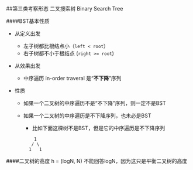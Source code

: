 ##第三类考察形态
二叉搜索树 Binary Search Tree

####BST基本性质
- 从定义出发
    - 左子树都比根结点小（``left < root``）
    - 右子树都不小于根结点 (``right >= root``)
    
- 从效果出发
    - 中序遍历 in-order traveral 是“**不下降**”序列
    
- 性质
    - 如果一个二叉树的中序遍历不是“不下降”序列，则一定不是BST
    - 如果一个二叉树的中序遍历是不下降序列，也未必是BST
        - 比如下面这棵树不是BST，但是它的中序遍历是不下降序列
        
        ```
            1
           / \
          1   1
        
        ```

####二叉树的高度 h = (logN, N)
不能回答logN，因为这只是平衡二叉树的高度

